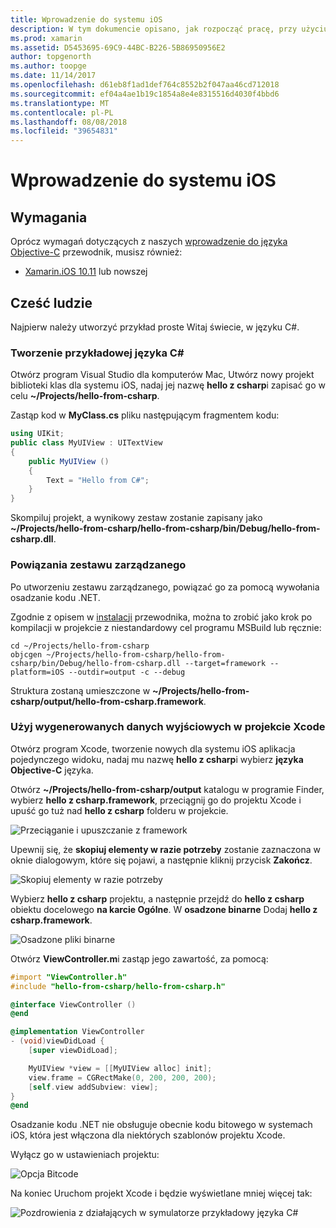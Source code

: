```yaml
---
title: Wprowadzenie do systemu iOS
description: W tym dokumencie opisano, jak rozpocząć pracę, przy użyciu osadzanie kodu .NET dla systemu iOS. Go w tym artykule omówiono wymagania i przedstawia przykładową aplikację w celu zademonstrowania sposobu powiązania zestawu zarządzanego i użyć danych wyjściowych w projekcie Xcode.
ms.prod: xamarin
ms.assetid: D5453695-69C9-44BC-B226-5B86950956E2
author: topgenorth
ms.author: toopge
ms.date: 11/14/2017
ms.openlocfilehash: d61eb8f1ad1def764c8552b2f047aa46cd712018
ms.sourcegitcommit: ef04a4ae1b19c1854a8e4e8315516d4030f4bbd6
ms.translationtype: MT
ms.contentlocale: pl-PL
ms.lasthandoff: 08/08/2018
ms.locfileid: "39654831"
---
```

# <a name="getting-started-with-ios"></a>Wprowadzenie do systemu iOS

## <a name="requirements"></a>Wymagania

Oprócz wymagań dotyczących z naszych [wprowadzenie do języka Objective-C](~/tools/dotnet-embedding/get-started/objective-c/index.md) przewodnik, musisz również:

* [Xamarin.iOS 10.11](https://visualstudio.microsoft.com/xamarin/) lub nowszej

## <a name="hello-world"></a>Cześć ludzie

Najpierw należy utworzyć przykład proste Witaj świecie, w języku C#.

### <a name="create-c-sample"></a>Tworzenie przykładowej języka C#

Otwórz program Visual Studio dla komputerów Mac, Utwórz nowy projekt biblioteki klas dla systemu iOS, nadaj jej nazwę **hello z csharp**i zapisać go w celu **~/Projects/hello-from-csharp**.

Zastąp kod w **MyClass.cs** pliku następującym fragmentem kodu:

```csharp
using UIKit;
public class MyUIView : UITextView
{
    public MyUIView ()
    {
        Text = "Hello from C#";
    }
}
```

Skompiluj projekt, a wynikowy zestaw zostanie zapisany jako **~/Projects/hello-from-csharp/hello-from-csharp/bin/Debug/hello-from-csharp.dll**.

### <a name="bind-the-managed-assembly"></a>Powiązania zestawu zarządzanego

Po utworzeniu zestawu zarządzanego, powiązać go za pomocą wywołania osadzanie kodu .NET.

Zgodnie z opisem w [instalacji](~/tools/dotnet-embedding/get-started/install/install.md) przewodnika, można to zrobić jako krok po kompilacji w projekcie z niestandardowy cel programu MSBuild lub ręcznie:

```shell
cd ~/Projects/hello-from-csharp
objcgen ~/Projects/hello-from-csharp/hello-from-csharp/bin/Debug/hello-from-csharp.dll --target=framework --platform=iOS --outdir=output -c --debug
```

Struktura zostaną umieszczone w **~/Projects/hello-from-csharp/output/hello-from-csharp.framework**.

### <a name="use-the-generated-output-in-an-xcode-project"></a>Użyj wygenerowanych danych wyjściowych w projekcie Xcode

Otwórz program Xcode, tworzenie nowych dla systemu iOS aplikacja pojedynczego widoku, nadaj mu nazwę **hello z csharp**i wybierz **języka Objective-C** języka.

Otwórz **~/Projects/hello-from-csharp/output** katalogu w programie Finder, wybierz **hello z csharp.framework**, przeciągnij go do projektu Xcode i upuść go tuż nad **hello z csharp**  folderu w projekcie.

![Przeciąganie i upuszczanie z framework](ios-images/hello-from-csharp-ios-drag-drop-framework.png)

Upewnij się, że **skopiuj elementy w razie potrzeby** zostanie zaznaczona w oknie dialogowym, które się pojawi, a następnie kliknij przycisk **Zakończ**.

![Skopiuj elementy w razie potrzeby](ios-images/hello-from-csharp-ios-copy-items-if-needed.png)

Wybierz **hello z csharp** projektu, a następnie przejdź do **hello z csharp** obiektu docelowego **na karcie Ogólne**. W **osadzone binarne** Dodaj **hello z csharp.framework**.

![Osadzone pliki binarne](ios-images/hello-from-csharp-ios-embedded-binaries.png)

Otwórz **ViewController.m**i zastąp jego zawartość, za pomocą:

```objective-c
#import "ViewController.h"
#include "hello-from-csharp/hello-from-csharp.h"

@interface ViewController ()
@end

@implementation ViewController
- (void)viewDidLoad {
    [super viewDidLoad];

    MyUIView *view = [[MyUIView alloc] init];
    view.frame = CGRectMake(0, 200, 200, 200);
    [self.view addSubview: view];
}
@end
```

Osadzanie kodu .NET nie obsługuje obecnie kodu bitowego w systemach iOS, która jest włączona dla niektórych szablonów projektu Xcode. 

Wyłącz go w ustawieniach projektu:

![Opcja Bitcode](../../images/ios-bitcode-option.png)

Na koniec Uruchom projekt Xcode i będzie wyświetlane mniej więcej tak:

![Pozdrowienia z działających w symulatorze przykładowy języka C#](ios-images/hello-from-csharp-ios.png)
